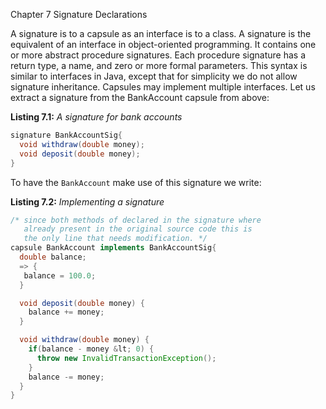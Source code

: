 Chapter 7
Signature Declarations

A signature is to a capsule as an interface is to a class. A signature is the
equivalent of an interface in object-oriented programming. It contains one or
more abstract procedure signatures. Each procedure signature has a return type,
a name, and zero or more formal parameters. This syntax is similar to interfaces
in Java, except that for simplicity we do not allow signature inheritance.
Capsules may implement multiple interfaces. Let us extract a signature from the
BankAccount capsule from above:

**Listing 7.1:** *A signature for bank accounts*

``` java
signature BankAccountSig{
  void withdraw(double money);
  void deposit(double money);
}
```

To have the `BankAccount` make use of this signature we write:

**Listing 7.2:** *Implementing a signature*

``` java
/* since both methods of declared in the signature where
   already present in the original source code this is
   the only line that needs modification. */
capsule BankAccount implements BankAccountSig{
  double balance;
  => {
   balance = 100.0;
  }

  void deposit(double money) {
    balance += money;
  }

  void withdraw(double money) {
    if(balance - money &lt; 0) {
      throw new InvalidTransactionException();
    }
    balance -= money;
  }
}
```
